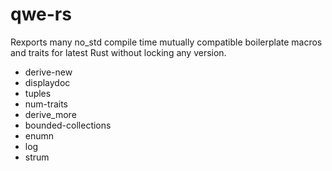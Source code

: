 # qwe-rs

Rexports many no_std compile time mutually compatible boilerplate macros and traits for latest Rust without locking any version.

- derive-new
- displaydoc
- tuples
- num-traits
- derive_more
- bounded-collections
- enumn
- log
- strum
